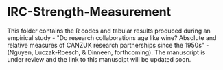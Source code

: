 # IRC-Strength-Measurement

This folder contains the R codes and tabular results produced during an empirical study - "Do research collaborations age like wine? Absolute and relative measures of CANZUK research partnerships since the 1950s" - (Nguyen, Luczak-Roesch, & Dinneen, forthcoming). The manuscript is under review and the link to this manuscipt will be updated soon. 
